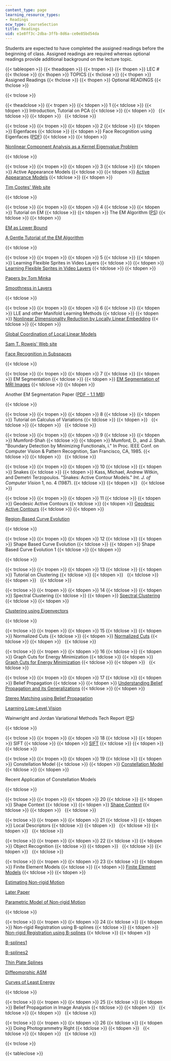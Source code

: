 ```yaml
---
content_type: page
learning_resource_types:
- Readings
ocw_type: CourseSection
title: Readings
uid: e1e8ff3c-2dba-3ffb-8d6a-ce0e85bd54da
---
```


Students are expected to have completed the assigned readings before the beginning of class. Assigned readings are required whereas optional readings provide additional background on the lecture topic.

{{< tableopen >}}
{{< theadopen >}}
{{< tropen >}}
{{< thopen >}}
LEC #
{{< thclose >}}
{{< thopen >}}
TOPICS
{{< thclose >}}
{{< thopen >}}
Assigned Readings
{{< thclose >}}
{{< thopen >}}
Optional READINGS
{{< thclose >}}

{{< trclose >}}

{{< theadclose >}}
{{< tropen >}}
{{< tdopen >}}
1
{{< tdclose >}}
{{< tdopen >}}
Introduction, Tutorial on PCA
{{< tdclose >}}
{{< tdopen >}}
 
{{< tdclose >}}
{{< tdopen >}}
 
{{< tdclose >}}

{{< trclose >}}
{{< tropen >}}
{{< tdopen >}}
2
{{< tdclose >}}
{{< tdopen >}}
Eigenfaces
{{< tdclose >}}
{{< tdopen >}}
Face Recognition using Eigenfaces ([PDF](http://www.cs.ucsb.edu/~mturk/Papers/mturk-CVPR91.pdf))
{{< tdclose >}}
{{< tdopen >}}


[Nonlinear Component Analysis as a Kernel Eigenvalue Problem](http://citeseerx.ist.psu.edu/viewdoc/summary?doi=10.1.1.53.8911)


{{< tdclose >}}

{{< trclose >}}
{{< tropen >}}
{{< tdopen >}}
3
{{< tdclose >}}
{{< tdopen >}}
Active Appearance Models
{{< tdclose >}}
{{< tdopen >}}
[Active Appearance Models](https://www.cs.cmu.edu/~efros/courses/LBMV07/Papers/cootes-eccv-98.pdf)
{{< tdclose >}}
{{< tdopen >}}


[Tim Cootes' Web site](http://personalpages.manchester.ac.uk/staff/timothy.f.cootes/)


{{< tdclose >}}

{{< trclose >}}
{{< tropen >}}
{{< tdopen >}}
4
{{< tdclose >}}
{{< tdopen >}}
Tutorial on EM
{{< tdclose >}}
{{< tdopen >}}
The EM Algorithm ([PS](http://people.csail.mit.edu/mcollins/papers/wpeII.4.ps))
{{< tdclose >}}
{{< tdopen >}}


[EM as Lower Bound](http://citeseer.ist.psu.edu/minka98expectationmaximization.html)

[A Gentle Tutorial of the EM Algorithm](http://citeseerx.ist.psu.edu/viewdoc/summary?doi=10.1.1.28.613)


{{< tdclose >}}

{{< trclose >}}
{{< tropen >}}
{{< tdopen >}}
5
{{< tdclose >}}
{{< tdopen >}}
Learning Flexible Sprites in Video Layers
{{< tdclose >}}
{{< tdopen >}}
[Learning Flexible Sprites in Video Layers](http://citeseerx.ist.psu.edu/viewdoc/summary?doi=10.1.1.11.7433)
{{< tdclose >}}
{{< tdopen >}}


[Papers by Tom Minka](http://research.microsoft.com/~minka/papers)

[Smoothness in Layers](http://citeseerx.ist.psu.edu/viewdoc/summary?doi=10.1.1.36.4498)


{{< tdclose >}}

{{< trclose >}}
{{< tropen >}}
{{< tdopen >}}
6
{{< tdclose >}}
{{< tdopen >}}
LLE and other Manifold Learning Methods
{{< tdclose >}}
{{< tdopen >}}
[Nonlinear Dimensionality Reduction by Locally Linear Embedding](http://www.cs.toronto.edu/~roweis/publications.html#lleref)
{{< tdclose >}}
{{< tdopen >}}


[Global Coordination of Local Linear Models](http://www.cs.toronto.edu/~roweis/publications.html#gcoord)

[Sam T. Roweis' Web site](http://www.cs.toronto.edu/~roweis/lle/)

[Face Recognition in Subspaces](http://www.merl.com/publications/TR2004-041/)


{{< tdclose >}}

{{< trclose >}}
{{< tropen >}}
{{< tdopen >}}
7
{{< tdclose >}}
{{< tdopen >}}
EM Segmentation
{{< tdclose >}}
{{< tdopen >}}
[EM Segmentation of MRI Images](http://citeseer.ist.psu.edu/410114.html)
{{< tdclose >}}
{{< tdopen >}}


Another EM Segmentation Paper ([PDF - 1.1 MB](http://people.csail.mit.edu/koen/VanLeemputTMI1999a.pdf))


{{< tdclose >}}

{{< trclose >}}
{{< tropen >}}
{{< tdopen >}}
8
{{< tdclose >}}
{{< tdopen >}}
Tutorial on Calculus of Variations
{{< tdclose >}}
{{< tdopen >}}
 
{{< tdclose >}}
{{< tdopen >}}
 
{{< tdclose >}}

{{< trclose >}}
{{< tropen >}}
{{< tdopen >}}
9
{{< tdclose >}}
{{< tdopen >}}
Mumford-Shah
{{< tdclose >}}
{{< tdopen >}}
Mumford, D., and J. Shah. "Boundary Detection by Minimizing Functionals, i." In Proc. IEEE Conf. on Computer Vision & Pattern Recognition, San Francisco, CA, 1985.
{{< tdclose >}}
{{< tdopen >}}
 
{{< tdclose >}}

{{< trclose >}}
{{< tropen >}}
{{< tdopen >}}
10
{{< tdclose >}}
{{< tdopen >}}
Snakes
{{< tdclose >}}
{{< tdopen >}}
Kass, Michael, Andrew Witkin, and Demetri Terzopoulos. "Snakes: Active Contour Models." _Int. J. of Computer Vision_ 1, no. 4 (1987).
{{< tdclose >}}
{{< tdopen >}}
 
{{< tdclose >}}

{{< trclose >}}
{{< tropen >}}
{{< tdopen >}}
11
{{< tdclose >}}
{{< tdopen >}}
Geodesic Active Contours
{{< tdclose >}}
{{< tdopen >}}
[Geodesic Active Contours](https://link.springer.com/article/10.1023/A:1007979827043)
{{< tdclose >}}
{{< tdopen >}}


[Region-Based Curve Evolution](http://ieeexplore.ieee.org/search/freesrchabstract.jsp?tp=&arnumber=1008673&queryText%3DRegion-Based+Curve+Evolution%26openedRefinements%3D*%26searchField%3DSearch+All)


{{< tdclose >}}

{{< trclose >}}
{{< tropen >}}
{{< tdopen >}}
12
{{< tdclose >}}
{{< tdopen >}}
Shape Based Curve Evolution
{{< tdclose >}}
{{< tdopen >}}
Shape Based Curve Evolution 1
{{< tdclose >}}
{{< tdopen >}}



{{< tdclose >}}

{{< trclose >}}
{{< tropen >}}
{{< tdopen >}}
13
{{< tdclose >}}
{{< tdopen >}}
Tutorial on Clustering
{{< tdclose >}}
{{< tdopen >}}
 
{{< tdclose >}}
{{< tdopen >}}
 
{{< tdclose >}}

{{< trclose >}}
{{< tropen >}}
{{< tdopen >}}
14
{{< tdclose >}}
{{< tdopen >}}
Spectral Clustering
{{< tdclose >}}
{{< tdopen >}}
[Spectral Clustering](http://citeseerx.ist.psu.edu/viewdoc/summary?doi=10.1.1.19.8100)
{{< tdclose >}}
{{< tdopen >}}


[Clustering using Eigenvectors](http://citeseerx.ist.psu.edu/viewdoc/summary?doi=10.1.1.35.9453)


{{< tdclose >}}

{{< trclose >}}
{{< tropen >}}
{{< tdopen >}}
15
{{< tdclose >}}
{{< tdopen >}}
Normalized Cuts
{{< tdclose >}}
{{< tdopen >}}
[Normalized Cuts](http://citeseer.ist.psu.edu/old/736710.html)
{{< tdclose >}}
{{< tdopen >}}
 
{{< tdclose >}}

{{< trclose >}}
{{< tropen >}}
{{< tdopen >}}
16
{{< tdclose >}}
{{< tdopen >}}
Graph Cuts for Energy Minimization
{{< tdclose >}}
{{< tdopen >}}
[Graph Cuts for Energy Minimization](http://citeseerx.ist.psu.edu/viewdoc/summary?doi=10.1.1.39.396)
{{< tdclose >}}
{{< tdopen >}}
 
{{< tdclose >}}

{{< trclose >}}
{{< tropen >}}
{{< tdopen >}}
17
{{< tdclose >}}
{{< tdopen >}}
Belief Propagation
{{< tdclose >}}
{{< tdopen >}}
[Understanding Belief Propagation and its Generalizations](http://www.merl.com/publications/TR2001-022/)
{{< tdclose >}}
{{< tdopen >}}


[Stereo Matching using Belief Propagation](https://www.microsoft.com/en-us/research/publication/stereo-matching-using-belief-propagation/)

[Learning Low-Level Vision](https://link.springer.com/article/10.1023/A:1026501619075)

Wainwright and Jordan Variational Methods Tech Report ([PS](http://www.eecs.berkeley.edu/~wainwrig/Papers/WaiJorVariational03.ps))


{{< tdclose >}}

{{< trclose >}}
{{< tropen >}}
{{< tdopen >}}
18
{{< tdclose >}}
{{< tdopen >}}
SIFT
{{< tdclose >}}
{{< tdopen >}}
[SIFT](http://citeseerx.ist.psu.edu/viewdoc/summary?doi=10.1.1.2.8899)
{{< tdclose >}}
{{< tdopen >}}
 
{{< tdclose >}}

{{< trclose >}}
{{< tropen >}}
{{< tdopen >}}
19
{{< tdclose >}}
{{< tdopen >}}
Constellation Model
{{< tdclose >}}
{{< tdopen >}}
[Constellation Model](http://citeseerx.ist.psu.edu/viewdoc/summary?doi=10.1.1.35.9453)
{{< tdclose >}}
{{< tdopen >}}


Recent Application of Constellation Models


{{< tdclose >}}

{{< trclose >}}
{{< tropen >}}
{{< tdopen >}}
20
{{< tdclose >}}
{{< tdopen >}}
Shape Context
{{< tdclose >}}
{{< tdopen >}}
[Shape Context](http://citeseerx.ist.psu.edu/viewdoc/summary?doi=10.1.1.18.8852)
{{< tdclose >}}
{{< tdopen >}}
 
{{< tdclose >}}

{{< trclose >}}
{{< tropen >}}
{{< tdopen >}}
21
{{< tdclose >}}
{{< tdopen >}}
Local Descriptors
{{< tdclose >}}
{{< tdopen >}}
 
{{< tdclose >}}
{{< tdopen >}}
 
{{< tdclose >}}

{{< trclose >}}
{{< tropen >}}
{{< tdopen >}}
22
{{< tdclose >}}
{{< tdopen >}}
Object Recognition
{{< tdclose >}}
{{< tdopen >}}
 
{{< tdclose >}}
{{< tdopen >}}
 
{{< tdclose >}}

{{< trclose >}}
{{< tropen >}}
{{< tdopen >}}
23
{{< tdclose >}}
{{< tdopen >}}
Finite Element Models
{{< tdclose >}}
{{< tdopen >}}
[Finite Element Models](http://ieeexplore.ieee.org/search/freesrchabstract.jsp?tp=&arnumber=1304082&queryText%3DFinite+Element+Models%26openedRefinements%3D*%26searchField%3DSearch+All)
{{< tdclose >}}
{{< tdopen >}}


[Estimating Non-rigid Motion](http://citeseerx.ist.psu.edu/viewdoc/summary?doi=10.1.1.36.4498)

[Later Paper](http://citeseerx.ist.psu.edu/viewdoc/summary?doi=10.1.1.3.3318)

[Parametric Model of Non-rigid Motion](http://citeseerx.ist.psu.edu/viewdoc/summary?doi=10.1.1.27.7641)


{{< tdclose >}}

{{< trclose >}}
{{< tropen >}}
{{< tdopen >}}
24
{{< tdclose >}}
{{< tdopen >}}
Non-rigid Registration using B-splines
{{< tdclose >}}
{{< tdopen >}}
[Non-rigid Registration using B-splines](http://ieeexplore.ieee.org/search/freesrchabstract.jsp?tp=&arnumber=5528514&queryText%3DNon-rigid+Registration+using+B-splines%26openedRefinements%3D*%26searchField%3DSearch+All)
{{< tdclose >}}
{{< tdopen >}}


[B-splines1](http://portal.acm.org/citation.cfm?id=221665)

[B-splines2](http://citeseerx.ist.psu.edu/viewdoc/summary?doi=10.1.1.52.1327)

[Thin Plate Splines](http://mathworld.wolfram.com/ThinPlateSpline.html)

[Diffeomorphic ASM](http://citeseerx.ist.psu.edu/viewdoc/summary?doi=10.1.1.59.1429)

[Curves of Least Energy](https://dl.acm.org/citation.cfm?id=356061&coll=GUIDE&dl=GUIDE)


{{< tdclose >}}

{{< trclose >}}
{{< tropen >}}
{{< tdopen >}}
25
{{< tdclose >}}
{{< tdopen >}}
Belief Propagation in Image Analysis
{{< tdclose >}}
{{< tdopen >}}
 
{{< tdclose >}}
{{< tdopen >}}
 
{{< tdclose >}}

{{< trclose >}}
{{< tropen >}}
{{< tdopen >}}
26
{{< tdclose >}}
{{< tdopen >}}
Doing Photogrammetry Right
{{< tdclose >}}
{{< tdopen >}}
 
{{< tdclose >}}
{{< tdopen >}}
 
{{< tdclose >}}

{{< trclose >}}

{{< tableclose >}}